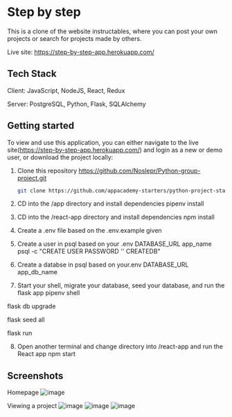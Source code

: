 # Step by step

This is a clone of the website instructables, where you can post your own projects or search for projects made by others.

Live site: https://step-by-step-app.herokuapp.com/

## Tech Stack

Client: JavaScript, NodeJS, React, Redux

Server: PostgreSQL, Python, Flask, SQLAlchemy

## Getting started

To view and use this application, you can either navigate to the live site(https://step-by-step-app.herokuapp.com/) and login as a new or demo user, or download the project locally:

1. Clone this repository https://github.com/Noslepr/Python-group-project.git

   ```bash
   git clone https://github.com/appacademy-starters/python-project-starter.git
   ```

2. CD into the /app directory and install dependencies pipenv install

3. CD into the /react-app directory and install dependencies npm install

4. Create a .env file based on the .env.example given

5. Create a user in psql based on your .env DATABASE_URL app_name
psql -c "CREATE USER PASSWORD '' CREATEDB"

6. Create a databse in psql based on your.env DATABASE_URL app_db_name

7. Start your shell, migrate your database, seed your database, and run the flask app
pipenv shell

flask db upgrade

flask seed all

flask run

8. Open another terminal and change directory into /react-app and run the React app npm start

## Screenshots
 Homepage
 ![image](https://user-images.githubusercontent.com/86488501/162483426-72aa9d96-142c-4146-801a-d553b0b0e4c8.png)

Viewing a project
![image](https://user-images.githubusercontent.com/86488501/162485507-648e0f81-e49a-410e-af78-080ab6f779a8.png)
![image](https://user-images.githubusercontent.com/86488501/162485665-dea0d91b-f2d0-4ada-8e8d-8d211f1bd03a.png)
![image](https://user-images.githubusercontent.com/86488501/162485747-6b31bd31-6c6f-448b-ad3c-552c99554e11.png)

   

